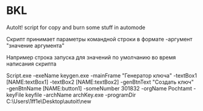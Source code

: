 # BKL
AutoIt! script for copy and burn some stuff in automode

Скрипт принимает параметры командной строки в формате  -аргумент "значение аргумента" 


Например строка запуска для значений по умолчанию во время написания скрипта


Script.exe -exeName keygen.exe -mainFrame "Генератор ключа" -textBox1 [NAME:textBox1] -textBox2 [NAME:textBox2]
			-genBtnText "Создать ключ" -genBtnName [NAME:button1] -someNumber 301832 -orgName Pochtamt -keyFile keyfile
			-archName archKey.exe -programDir C:\Users\1ff1e\Desktop\autoit\new
